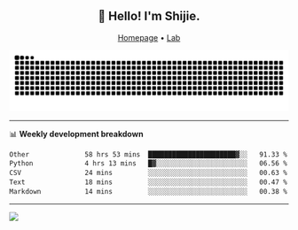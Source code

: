<h2 align="center">👋 Hello! I'm Shijie.</h2>
<p align="center">
  <a href="https://xu-shi-jie.github.io"> Homepage</a> •
  <a href="https://onodalab.ees.hokudai.ac.jp"> Lab </a>
</p>

![Snake animation](https://github.com/xu-shi-jie/xu-shi-jie/blob/output/github-snake.svg)


-------

📊 **Weekly development breakdown**
<!--START_SECTION:waka-->

```txt
Other              58 hrs 53 mins  ██████████████████████▓░░   91.33 %
Python             4 hrs 13 mins   █▓░░░░░░░░░░░░░░░░░░░░░░░   06.56 %
CSV                24 mins         ░░░░░░░░░░░░░░░░░░░░░░░░░   00.63 %
Text               18 mins         ░░░░░░░░░░░░░░░░░░░░░░░░░   00.47 %
Markdown           14 mins         ░░░░░░░░░░░░░░░░░░░░░░░░░   00.38 %
```

<!--END_SECTION:waka-->

-------
![](https://komarev.com/ghpvc/?username=xu-shi-jie&style=flat-square&color=blue) 
